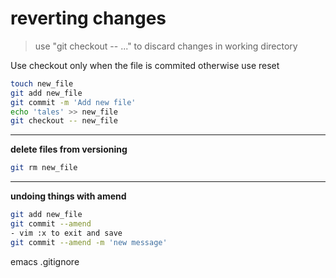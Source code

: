 reverting changes
=================

<blockquote>
use "git checkout -- <file>..." to discard changes in working directory
</blockquote>

Use checkout only when the file is commited otherwise use reset

```bash
touch new_file
git add new_file
git commit -m 'Add new file'
echo 'tales' >> new_file
git checkout -- new_file
```

---- 
**delete files from versioning**

```bash
git rm new_file
```
----

**undoing things with amend**
```bash
git add new_file
git commit --amend
- vim :x to exit and save
git commit --amend -m 'new message'
```

emacs .gitignore
